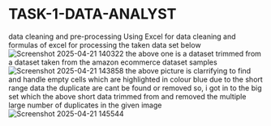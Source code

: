 # TASK-1-DATA-ANALYST
data cleaning and pre-processing
Using Excel for data cleaning and formulas of excel for processing the taken data set below
![Screenshot 2025-04-21 140322](https://github.com/user-attachments/assets/eb5e6216-2023-47a3-82ff-e3dcc6f285ac)
the above one is a dataset trimmed from a dataset taken from the amazon ecommerce dataset samples 
![Screenshot 2025-04-21 143858](https://github.com/user-attachments/assets/36c063c4-2d59-42e6-9abe-9bb38d503856)
the above picture is clarrifying to find and handle empty cells which are highlighted in colour blue
due to the short range data the duplicate are cant be found or removed so, i got in to the big set which the above short data trimmed from and removed the multiple large number of duplicates in the given image
![Screenshot 2025-04-21 145544](https://github.com/user-attachments/assets/3a601e4b-728f-4bed-975e-c9249b26b96c)



